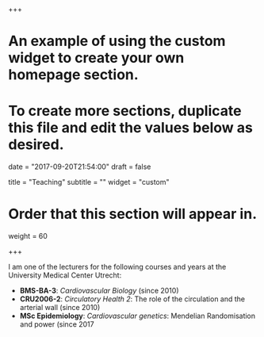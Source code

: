 +++
# An example of using the custom widget to create your own homepage section.
# To create more sections, duplicate this file and edit the values below as desired.

date = "2017-09-20T21:54:00"
draft = false

title = "Teaching"
subtitle = ""
widget = "custom"

# Order that this section will appear in.
weight = 60

+++

I am one of the lecturers for the following courses and years at the University Medical Center Utrecht:

* **BMS-BA-3**: *Cardiovascular Biology* (since 2010)
* **CRU2006-2**: *Circulatory Health 2*: The role of the circulation and the arterial wall (since 2010)
* **MSc Epidemiology**: *Cardiovascular genetics*: Mendelian Randomisation and power (since 2017
